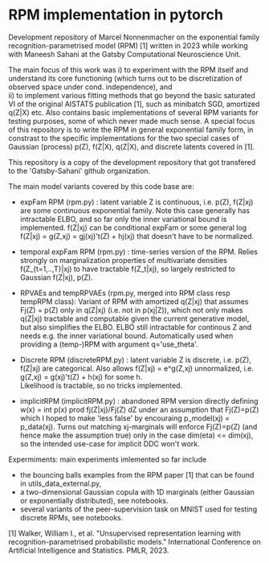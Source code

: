 # RPM implementation in pytorch

Development repository of Marcel Nonnenmacher on the exponential family recognition-parametrised model (RPM) [1]
written in 2023 while working with Maneesh Sahani at the Gatsby Computational Neuroscience Unit.

The main focus of this work was i) to experiment with the RPM itself and understand its core functioning
                                   (which turns out to be discretization of observed space under cond. independence), and                                   
                              ii) to implement various fitting methods that go beyond the basic saturated VI of the
                                   original AISTATS publication [1], such as minibatch SGD, amortized q(Z|X) etc. 
Also contains basic implementations of several RPM variants for testing purposes, some of which never made much sense.
A special focus of this repository is to write the RPM in general exponential family form, in constrast to the specific 
implementations for the two special cases of Gaussian (process) p(Z), f(Z|X), q(Z|X), and discrete latents covered in [1].

This repository is a copy of the development repository that got transfered to the 'Gatsby-Sahani' github organization.

The main model variants covered by this code base are:
- expFam RPM (rpm.py) : latent variable Z is continuous, i.e. p(Z), f(Z|xj) are some continuous exponential family.
                        Note this case generally has intractable ELBO, and so far only the inner variational bound
                        is implemented. f(Z|xj) can be conditional expFam or some general 
                        log f(Z|xj) = g(Z,xj) = gj(xj)'t(Z) + hj(xj) that doesn't have to be normalized. 
- temporal expFam RPM (rpm.py) : time-series version of the RPM. Relies strongly on marginalization properties of
                                 multivariate densities f(Z_{t=1,..,T}|xj) to have tractable f(Z_t|xj), so largely
                                 restricted to Gaussian f(Z|xj), p(Z).
- RPVAEs and tempRPVAEs (rpm.py, merged into RPM class resp tempRPM class): Variant of RPM with amortized q(Z|xj)
                        that assumes Fj(Z) = p(Z) only in q(Z|xj) (i.e. not in p(xj|Z)), which not only makes q(Z|xj)
                        tractable and computable given the current generative model, but also simplifies the ELBO.
                        ELBO still intractable for continous Z and needs e.g. the inner variational bound. 
                        Automatically used when providing a (temp-)RPM with argument q='use_theta'. 

- Discrete RPM (discreteRPM.py) : latent variable Z is discrete, i.e. p(Z), f(Z|xj) are categorical. Also allows
                                  f(Z|xj) = e^g(Z,xj) unnormalized, i.e. g(Z,xj) = g(xj)'t(Z) + h(xj) for some h.  
                                  Likelihood is tractable, so no tricks implemented. 
- implicitRPM (implicitRPM.py) : abandoned RPM version directly defining w(x) = int p(x) prod fj(Z|xj)/Fj(Z) dZ
                                 under an assumption that Fj(Z)=p(Z) which I hoped to make 'less false' by
                                 encouraing p_model(xj) = p_data(xj). Turns out matching xj-marginals will enforce
                                 Fj(Z)=p(Z) (and hence make the assumption true) only in the case dim(eta) <= dim(xj),
                                 so the intended use-case for implicit DDC won't work.
  
Expermiments: main experiments imlemented so far include 
- the bouncing balls examples from the RPM paper [1] that can be found in utils_data_external.py, 
- a two-dimensional Gaussian copula with 1D marginals (either Gaussian or exponentially distributed), see notebooks.
- several variants of the peer-supervision task on MNIST used for testing discrete RPMs, see notebooks. 

[1] Walker, William I., et al. "Unsupervised representation learning with recognition-parametrised probabilistic models." International Conference on Artificial Intelligence and Statistics. PMLR, 2023.
